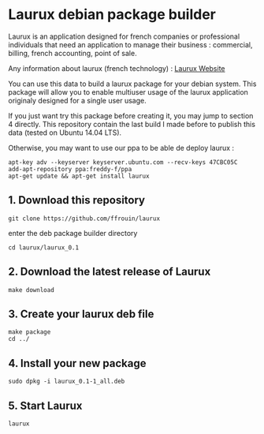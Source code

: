 # Laurux debian package builder

Laurux is an application designed for french companies or professional
individuals that need an application to manage their business : commercial,
billing, french accounting, point of sale.

Any information about laurux (french technology) : [Laurux Website](http://www.laurux.fr)

You can use this data to build a laurux package for your debian
system. This package will allow you to enable multiuser usage of
the laurux application originaly designed for a single user usage.

If you just want try this package before creating it, you may jump
to section 4 directly. This repository contain the last build I made
before to publish this data (tested on Ubuntu 14.04 LTS).

Otherwise, you may want to use our ppa to be able de deploy laurux :

	apt-key adv --keyserver keyserver.ubuntu.com --recv-keys 47CBC05C
	add-apt-repository ppa:freddy-f/ppa
	apt-get update && apt-get install laurux

## 1. Download this repository

	git clone https://github.com/ffrouin/laurux

enter the deb package builder directory

	cd laurux/laurux_0.1

## 2. Download the latest release of Laurux

	make download

## 3. Create your laurux deb file

	make package
	cd ../

## 4. Install your new package

	sudo dpkg -i laurux_0.1-1_all.deb

## 5. Start Laurux

	laurux

